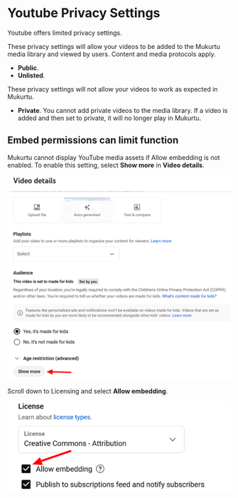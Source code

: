# Youtube Privacy Settings

Youtube offers limited privacy settings.

These privacy settings will allow your videos to be added to the Mukurtu media library and viewed by users. Content and media protocols apply.
- **Public**.
- **Unlisted**.


These privacy settings will not allow your videos to work as expected in Mukurtu.
- **Private**. You cannot add private videos to the media library. If a video is added and then set to private, it will no longer play in Mukurtu. 

## Embed permissions can limit function

Mukurtu cannot display YouTube media assets if Allow embedding is not enabled. To enable this setting, select **Show more** in **Video details**.

![An image of a YouTube menu with a red arrow pointing to the "Show more" button.](../embeds/YouTubepermission1.png "Changing YouTube permissions.")

Scroll down to Licensing and select **Allow embedding**.

![An image of a YouTube menu with a red arrow pointing to the selected Allow embedding checkbox.](../embeds/YouTubepermission2.png "Changing YouTube permissions.")